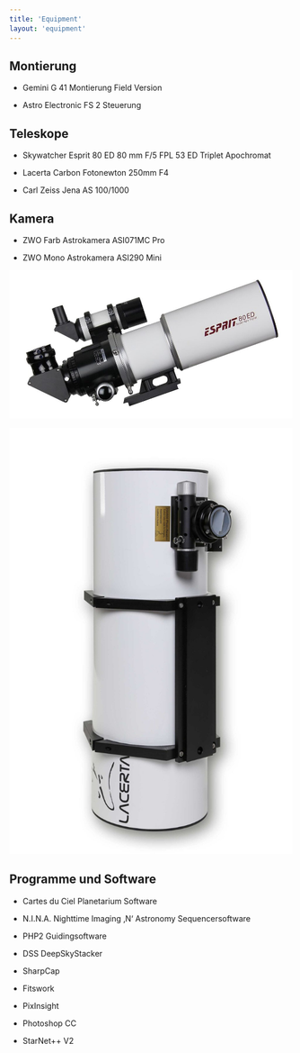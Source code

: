 ```yaml
---
title: 'Equipment'
layout: 'equipment'
---
```


## Montierung

- Gemini G 41 Montierung Field Version

- Astro Electronic FS 2 Steuerung

## Teleskope

- Skywatcher Esprit 80 ED 80 mm F/5 FPL 53 ED Triplet Apochromat

- Lacerta Carbon Fotonewton 250mm F4

- Carl Zeiss Jena AS 100/1000

## Kamera

- ZWO Farb Astrokamera ASI071MC Pro

- ZWO Mono Astrokamera ASI290 Mini

![Esprit 80](esprit80.jpeg 'Esprit 80')

![FN250](FN250.jpeg 'FN250')

## Programme und Software

- Cartes du Ciel Planetarium Software

- N.I.N.A. Nighttime Imaging ‚N‘ Astronomy Sequencersoftware

- PHP2 Guidingsoftware

- DSS DeepSkyStacker

- SharpCap

- Fitswork

- PixInsight

- Photoshop CC

- StarNet++ V2
